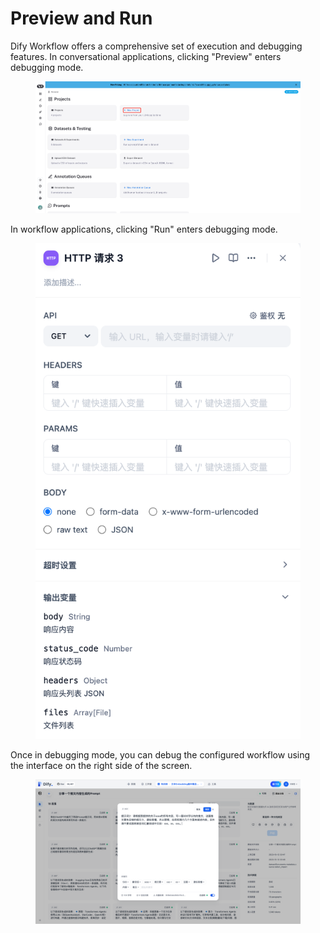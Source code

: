 # Preview and Run

Dify Workflow offers a comprehensive set of execution and debugging features. In conversational applications, clicking "Preview" enters debugging mode.

<figure><img src="/en/.gitbook/assets/guides/workflow/image (1).png" alt=""><figcaption></figcaption></figure>

In workflow applications, clicking "Run" enters debugging mode.

<figure><img src="../../../.gitbook/assets/image (2) (1) (1).png" alt=""><figcaption></figcaption></figure>

Once in debugging mode, you can debug the configured workflow using the interface on the right side of the screen.

<figure><img src="../../../.gitbook/assets/image (5) (1) (1).png" alt=""><figcaption></figcaption></figure>
